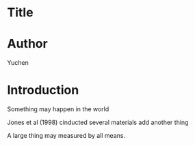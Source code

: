 # Title

# Author
Yuchen

# Introduction
Something may happen in the world

Jones et al (1998) cinducted several materials
add another thing

A large thing may measured by all means.
